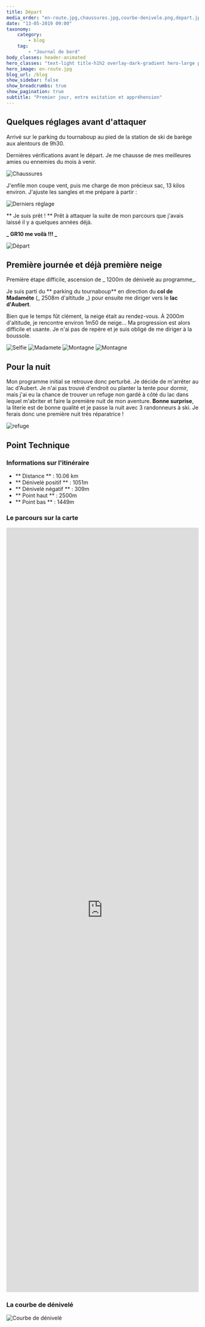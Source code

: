 ```yaml
---
title: Départ
media_order: "en-route.jpg,chaussures.jpg,courbe-denivele.png,depart.jpg,dernier-reglage.jpg"
date: "13-05-2019 09:00"
taxonomy:
    category:
        - blog
    tag:
        - "Journal de bord"
body_classes: header-animated
hero_classes: "text-light title-h1h2 overlay-dark-gradient hero-large parallax"
hero_image: en-route.jpg
blog_url: /blog
show_sidebar: false
show_breadcrumbs: true
show_pagination: true
subtitle: "Premier jour, entre exitation et appréhension"
---
```


## Quelques réglages avant d'attaquer

Arrivé sur le parking du tournaboup au pied de la station de ski de barège aux alentours de 9h30.

Dernières vérifications avant le départ. Je me chausse de mes meilleures amies ou ennemies du mois à venir.

![Chaussures](chaussures.jpg)

J'enfile mon coupe vent, puis me charge de mon précieux sac, 13 kilos environ. J'ajuste les sangles et me prépare à partir :

![Derniers réglage](dernier-reglage.jpg)

** Je suis prêt ! ** Prêt à attaquer la suite de mon parcours que j'avais laissé il y a quelques années déjà.

**_ GR10 me voilà !!! _**

![Départ](depart.jpg)

## Première journée et déjà première neige

Première étape difficile, ascension de _ 1200m de dénivelé au programme_.

Je suis parti du ** parking du tournaboup** en direction du **col de Madaméte** (_ 2508m d'altitude _) pour ensuite me diriger vers le **lac d'Aubert**.

Bien que le temps fût clément, la neige était au rendez-vous. À 2000m d'altitude, je rencontre environ 1m50 de neige... Ma progression est alors difficile et usante. Je n'ai pas de repère et je suis obligé de me diriger à la boussole.

![Selfie](selfie.jpg)
![Madamete](madamete.jpg)
![Montagne](montagne-1.jpg)
![Montagne](montagne-2.jpg)

## Pour la nuit

Mon programme initial se retrouve donc perturbé. Je décide de m'arrêter au lac d'Aubert. Je n'ai pas trouvé d'endroit ou planter la tente pour dormir, mais j'ai eu la chance de trouver un refuge non gardé à côté du lac dans lequel m'abriter et faire la première nuit de mon aventure. **Bonne surprise**, la literie est de bonne qualité et je passe la nuit avec 3 randonneurs à ski. Je ferais donc une première nuit très réparatrice !

![refuge](refuge.jpg)

## Point Technique

### Informations sur l'itinéraire

-   ** Distance ** : 10.06 km
-   ** Dénivelé positif ** : 1051m
-   ** Dénivelé négatif ** : 309m
-   ** Point haut ** : 2500m
-   ** Point bas ** : 1449m

### Le parcours sur la carte

<iframe style="width: 100%; height: 50vh;" frameborder="0" scrolling="no" src="https://www.visorando.com/index.php?component=externe&task=showCarte&idRandonnee=2078054&satellite=1&carte=1&navigation=1&panZoom=1&mousePosition=1&scaleLine=1"></iframe>

### La courbe de dénivelé

![Courbe de dénivelé](courbe-denivele.png)
